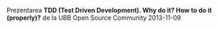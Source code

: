 Prezentarea **TDD (Test Driven Development). Why do it? How to do it (properly)?** de la UBB Open Source Community 2013-11-09
